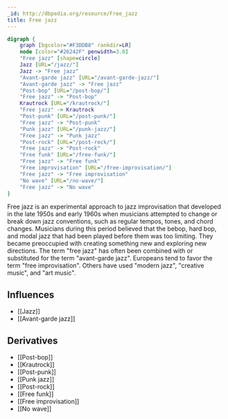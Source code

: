 ```yaml
---
_id: http://dbpedia.org/resource/Free_jazz
title: Free jazz
---
```


```dot
digraph {
	graph [bgcolor="#F3DDB8" rankdir=LR]
	node [color="#26242F" penwidth=3.0]
	"Free jazz" [shape=circle]
	Jazz [URL="/jazz/"]
	Jazz -> "Free jazz"
	"Avant-garde jazz" [URL="/avant-garde-jazz/"]
	"Avant-garde jazz" -> "Free jazz"
	"Post-bop" [URL="/post-bop/"]
	"Free jazz" -> "Post-bop"
	Krautrock [URL="/krautrock/"]
	"Free jazz" -> Krautrock
	"Post-punk" [URL="/post-punk/"]
	"Free jazz" -> "Post-punk"
	"Punk jazz" [URL="/punk-jazz/"]
	"Free jazz" -> "Punk jazz"
	"Post-rock" [URL="/post-rock/"]
	"Free jazz" -> "Post-rock"
	"Free funk" [URL="/free-funk/"]
	"Free jazz" -> "Free funk"
	"Free improvisation" [URL="/free-improvisation/"]
	"Free jazz" -> "Free improvisation"
	"No wave" [URL="/no-wave/"]
	"Free jazz" -> "No wave"
}
```

Free jazz is an experimental approach to jazz improvisation that developed in the late 1950s and early 1960s when musicians attempted to change or break down jazz conventions, such as regular tempos, tones, and chord changes. Musicians during this period believed that the bebop, hard bop, and modal jazz that had been played before them was too limiting. They became preoccupied with creating something new and exploring new directions. The term "free jazz" has often been combined with or substituted for the term "avant-garde jazz". Europeans tend to favor the term "free improvisation". Others have used "modern jazz", "creative music", and "art music".

## Influences
- [[Jazz]]
- [[Avant-garde jazz]]

## Derivatives
- [[Post-bop]]
- [[Krautrock]]
- [[Post-punk]]
- [[Punk jazz]]
- [[Post-rock]]
- [[Free funk]]
- [[Free improvisation]]
- [[No wave]]
